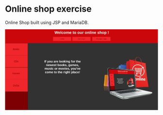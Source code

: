 # Online shop exercise

Online Shop built using JSP and MariaDB.

![Screenshot](screenshots/online-shop.png)